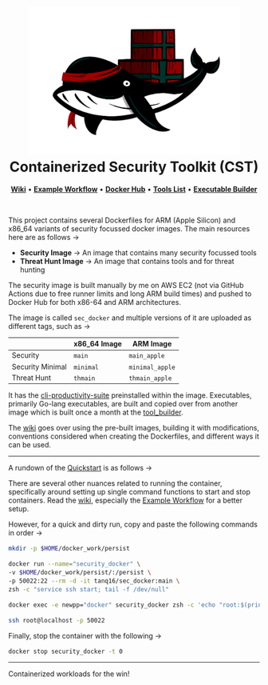 <h1 align="center">
  <br>
  <img src=".github/assets/CTS-Logo.png" alt="DISecT" width="425"></a>
  <br>Containerized Security Toolkit (CST)<br>
</h1>

<p align="center">
    <a href="https://github.com/Tanq16/containerized-security-toolkit/wiki"><b>Wiki</b></a>  &bull;  
    <a href="https://github.com/Tanq16/containerized-security-toolkit/wiki/2.-Example-Workflow"><b>Example Workflow</b></a>  &bull;  
    <a href="https://hub.docker.com/r/tanq16/sec_docker"><b>Docker Hub</b></a>  &bull;  
    <a href="https://github.com/Tanq16/containerized-security-toolkit/wiki/5.-Tools-List"><b>Tools List</b></a>  &bull;  
    <a href="https://github.com/tanq16/dockers_tool_builder"><b>Executable Builder</b></a>
</p>

<br>

This project contains several Dockerfiles for ARM (Apple Silicon) and x86_64 variants of security focussed docker images. The main resources here are as follows &rarr;

- **Security Image** &rarr; An image that contains many security focussed tools
- **Threat Hunt Image** &rarr; An image that contains tools and for threat hunting

The security image is built manually by me on AWS EC2 (not via GitHub Actions due to free runner limits and long ARM build times) and pushed to Docker Hub for both x86-64 and ARM architectures.

The image is called `sec_docker` and multiple versions of it are uploaded as different tags, such as &rarr;

| | x86\_64 Image | ARM Image |
| --- | --- | --- |
| Security | `main` | `main_apple` |
| Security Minimal | `minimal` | `minimal_apple` |
| Threat Hunt | `thmain` | `thmain_apple` |

It has the [cli-productivity-suite](https://github.com/tanq16/cli-productivity-suite) preinstalled within the image. Executables, primarily Go-lang executables, are built and copied over from another image which is built once a month at the [tool_builder](https://github.com/tanq16/dockers_tool_builder).

The [wiki](https://github.com/Tanq16/containerized-security-toolkit/wiki) goes over using the pre-built images, building it with modifications, conventions considered when creating the Dockerfiles, and different ways it can be used.

---

A rundown of the [Quickstart](https://github.com/Tanq16/containerized-security-toolkit/wiki/1.-Quickstart) is as follows &rarr; 

There are several other nuances related to running the container, specifically around setting up single command functions to start and stop containers. Read the [wiki](https://github.com/Tanq16/containerized-security-toolkit/wiki), especially the [Example Workflow](https://github.com/Tanq16/containerized-security-toolkit/wiki/2.-Example-Workflow) for a better setup.

However, for a quick and dirty run, copy and paste the following commands in order &rarr;

```bash
mkdir -p $HOME/docker_work/persist
```

```bash
docker run --name="security_docker" \
-v $HOME/docker_work/persist/:/persist \
-p 50022:22 --rm -d -it tanq16/sec_docker:main \
zsh -c "service ssh start; tail -f /dev/null"
```

```bash
docker exec -e newpp="docker" security_docker zsh -c 'echo "root:$(printenv newpp)" | chpasswd'
```

```bash
ssh root@localhost -p 50022
```

Finally, stop the container with the following &rarr;

```bash
docker stop security_docker -t 0
```

---

Containerized workloads for the win!
